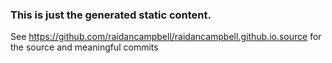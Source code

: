 ### This is just the generated static content.

See https://github.com/raidancampbell/raidancampbell.github.io.source for the source and meaningful commits
